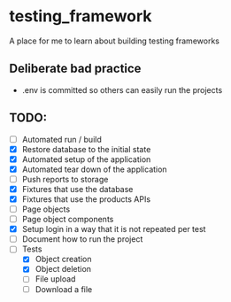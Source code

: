 # testing_framework
A place for me to learn about building testing frameworks

## Deliberate bad practice
* .env is committed so others can easily run the projects

## TODO:

- [ ] Automated run / build
- [x] Restore database to the initial state
- [x] Automated setup of the application
- [x] Automated tear down of the application
- [ ] Push reports to storage
- [x] Fixtures that use the database
- [x] Fixtures that use the products APIs
- [ ] Page objects
- [ ] Page object components
- [x] Setup login in a way that it is not repeated per test
- [ ] Document how to run the project
- [ ] Tests
    - [x] Object creation
    - [x] Object deletion
    - [ ] File upload
    - [ ] Download a file
